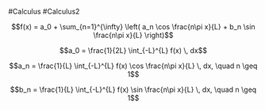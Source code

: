 #Calculus #Calculus2 

$$f(x) = a_0 + \sum_{n=1}^{\infty} \left( a_n \cos \frac{n\pi x}{L} + b_n \sin \frac{n\pi x}{L} \right)$$

$$a_0 = \frac{1}{2L} \int_{-L}^{L} f(x) \, dx$$

$$a_n = \frac{1}{L} \int_{-L}^{L} f(x) \cos \frac{n\pi x}{L} \, dx, \quad n \geq 1$$

$$b_n = \frac{1}{L} \int_{-L}^{L} f(x) \sin \frac{n\pi x}{L} \, dx, \quad n \geq 1$$
